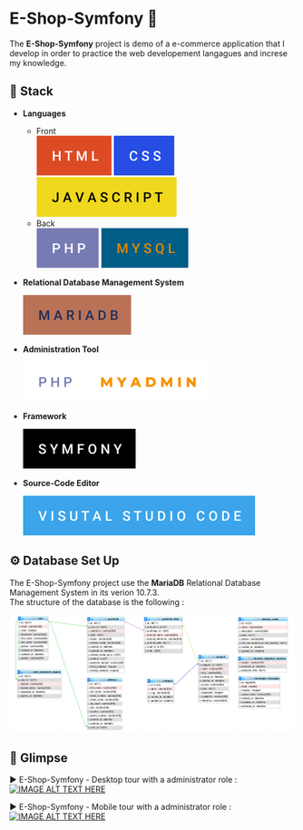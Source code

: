 # E-Shop-Symfony 🛒

The **E-Shop-Symfony** project is demo of a e-commerce application that I develop in order to practice the web developement langagues and increse my knowledge.

## :toolbox: **Stack**

- **Languages**

  - Front  
    ![](github/images/html.svg) ![](github/images/css.svg) ![](github/images/javascript.svg)
  - Back  
    ![](github/images/php.svg) ![](github/images/mysql.svg)

- **Relational Database Management System**

  ![](github/images/mariadb.svg)

- **Administration Tool**

  ![](github/images/php-myadmin.svg)

- **Framework**

  ![](github/images/symfony.svg)

- **Source-Code Editor**

  ![](github/images/visual-studio-code.svg)

## ⚙️ Database Set Up

The E-Shop-Symfony project use the **MariaDB** Relational Database Management System in its verion 10.7.3.  
 The structure of the database is the following :

![](github/images/database.png)

## 👀 Glimpse 

▶️ E-Shop-Symfony  - Desktop tour with a administrator role :  
[![IMAGE ALT TEXT HERE](https://img.youtube.com/vi/3DFKYjMYD3o/0.jpg)](https://www.youtube.com/watch?v=3DFKYjMYD3o&t=182s)    


▶️ E-Shop-Symfony  - Mobile tour with a administrator role :   
[![IMAGE ALT TEXT HERE](https://img.youtube.com/vi/mQNfD4YjoVY/0.jpg)](https://www.youtube.com/watch?v=mQNfD4YjoVY&t=62s)  














 



